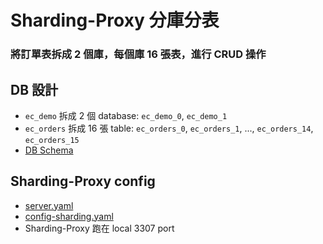 # Sharding-Proxy 分庫分表
### 將訂單表拆成 2 個庫，每個庫 16 張表，進行 CRUD 操作

## DB 設計
- `ec_demo` 拆成 2 個 database: `ec_demo_0`, `ec_demo_1`
- `ec_orders` 拆成 16 張 table: `ec_orders_0`, `ec_orders_1`, ..., `ec_orders_14`, `ec_orders_15`
- [DB Schema](./db/schema.sql)

## Sharding-Proxy config
- [server.yaml](./shardingsphere-proxy-conf/server.yaml)
- [config-sharding.yaml](./shardingsphere-proxy-conf/config-sharding.yaml)
- Sharding-Proxy 跑在 local 3307 port 

